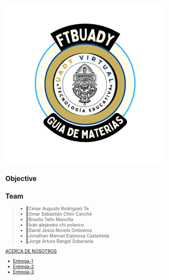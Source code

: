 

![UADY](https://github.com/Killercrod/Equipo-1-FIS-Repositorio/blob/main/Assets/logo%20circular%20ilustrativo%20tienda%20vegatales%20verde.png)
## Objective

## Team
> - 🔷César Augusto Rodriguez Te 
> - 🔷Omar Sebastián Chim Canché
> - 🔷Braulio Tello Mancilla
> - 🔷Iván alejandro chi polanco
> - 🔷David Jesús Novelo Ontiveros
> - 🔷Jonathan Manuel Espinosa Castañeda
> - 🔷Jorge Arturo Rangel Soberanis

[ACERCA DE NOSOTROS](https://github.com/Javier-de-Jesus-Ortiz-Miss/Proyecto-FIS/blob/entrega-1/Acerca%20de.md)

* [Entrega-1](https://github.com/Killercrod/Equipo-1-FIS-Repositorio/tree/FASE-1-PROYECTO-FIS)
* [Entrega-2](https://github.com/Killercrod/Equipo-1-FIS-Repositorio/tree/FASE-2-PROYECTO-FIS)
* [Entrega-3](https://github.com/Killercrod/Equipo-1-FIS-Repositorio/tree/Fase-3-Proyecto-Fis)
  
